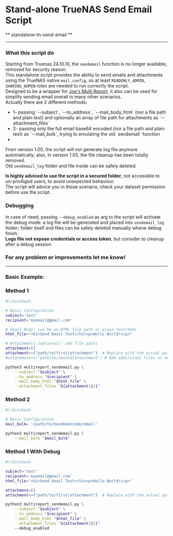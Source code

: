 # Stand-alone TrueNAS Send Email Script

** standalone-tn-send-email **

---

### What this script do
Starting from Truenas 24.10.10, the `sendemail` function is no longer available, removed for security reason.  <br>
This standalone script provides the ability to send emails and attachments using the TrueNAS native `mail.config`, so at least `READONLY_ADMIN`, `SHARING_ADMIN` roles are needed to run correctly the script.<br>
Designed to be a wrapper for <a href="https://github.com/JoeSchmuck/Multi-Report">Joe's Multi Report</a>, it also can be used for simplify sending email overall in many other scenarios.<br>
Actually there are 2 different methods:<br>
<ul>
    <li>1- passing `--subject`,  `--to_address`, `--mail_body_html` (nor a file path and plain text) and optionally an array of file path for attachments as `--attachment_files`</li>
    <li>2- passing only the full email base64 encoded (nor a file path and plain text) as `--mail_bulk`, trying to emulating the old `sendemail` function <li>
</ul>

From version 1.00, the script will not generate log file anymore automatically; also, in version 1.05, the file cleanup has been totally removed.
<br>Old `sendemail_log` folder and file inside can be safely deleted. <br>

<b>Is highly adviced to use the script in a secured folder</b>, not accessible to un-priviliged users, to avoid unexpected behaviour. 
<br>The script will advice you in those scenario, check your dataset permission before use the script.

### Debugging
In case of need, passing `--debug_enabled` as arg to the script will activate the debug mode: a log file will be generated and placed into `sendemail_log` folder; folder itself and files can be safely deleted manually whene debug finish.<br>
<b>Logs file not expose credentials or access token</b>, but consider to cleanup after a debug session  <br>

### For any problem or improvements let me know!

---

### Basic Example:
### Method 1

```bash
#!/bin/bash

# Basic Configuration
subject='test' 
recipient='myemail@gmail.com'

# Email Body: can be an HTML file path or plain text/html
html_file="<h1>Send Email Test</h1><p>Hello World!</p>"

# Attachments (optional): add file paths
attachment=() 
attachment+=("path/to/first/attachment")  # Replace with the actual path
#attachment+=("path/to/second/attachment") # Add additional files as needed

python3 multireport_sendemail.py \
    --subject "$subject" \
    --to_address "$recipient" \
    --mail_body_html "$html_file" \
    --attachment_files "${attachment[@]}"

```
### Method 2
```bash
#!/bin/bash

# Basic Configuration
mail_bulk= '/path/to/base64encode/email'

python3 multireport_sendemail.py \
    --mail_bulk "$mail_bulk"

```

### Method 1 With Debug

```bash
#!/bin/bash

subject='test' 
recipient='myemail@gmail.com'
html_file="<h1>Send Email Test</h1><p>Hello World!</p>"

attachment=() 
attachment+=("path/to/first/attachment")  # Replace with the actual path

python3 multireport_sendemail.py \
    --subject "$subject" \
    --to_address "$recipient" \
    --mail_body_html "$html_file" \
    --attachment_files "${attachment[@]}"
    --debug_enabled
```
